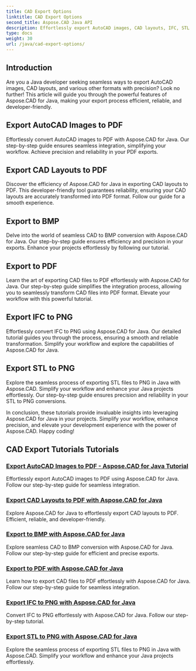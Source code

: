 ```yaml
---
title: CAD Export Options
linktitle: CAD Export Options
second_title: Aspose.CAD Java API
description: Effortlessly export AutoCAD images, CAD layouts, IFC, STL files to PDF, BMP, PNG using Aspose.CAD for Java. Simplify your workflow with our step-by-step tutorials. 
type: docs
weight: 30
url: /java/cad-export-options/
---
```


## Introduction

Are you a Java developer seeking seamless ways to export AutoCAD images, CAD layouts, and various other formats with precision? Look no further! This article will guide you through the powerful features of Aspose.CAD for Java, making your export process efficient, reliable, and developer-friendly.

## Export AutoCAD Images to PDF

Effortlessly convert AutoCAD images to PDF with Aspose.CAD for Java. Our step-by-step guide ensures seamless integration, simplifying your workflow. Achieve precision and reliability in your PDF exports.

## Export CAD Layouts to PDF

Discover the efficiency of Aspose.CAD for Java in exporting CAD layouts to PDF. This developer-friendly tool guarantees reliability, ensuring your CAD layouts are accurately transformed into PDF format. Follow our guide for a smooth experience.

## Export to BMP

Delve into the world of seamless CAD to BMP conversion with Aspose.CAD for Java. Our step-by-step guide ensures efficiency and precision in your exports. Enhance your projects effortlessly by following our tutorial.

## Export to PDF

Learn the art of exporting CAD files to PDF effortlessly with Aspose.CAD for Java. Our step-by-step guide simplifies the integration process, allowing you to seamlessly transform CAD files into PDF format. Elevate your workflow with this powerful tutorial.

## Export IFC to PNG

Effortlessly convert IFC to PNG using Aspose.CAD for Java. Our detailed tutorial guides you through the process, ensuring a smooth and reliable transformation. Simplify your workflow and explore the capabilities of Aspose.CAD for Java.

## Export STL to PNG

Explore the seamless process of exporting STL files to PNG in Java with Aspose.CAD. Simplify your workflow and enhance your Java projects effortlessly. Our step-by-step guide ensures precision and reliability in your STL to PNG conversions.

In conclusion, these tutorials provide invaluable insights into leveraging Aspose.CAD for Java in your projects. Simplify your workflow, enhance precision, and elevate your development experience with the power of Aspose.CAD. Happy coding!
## CAD Export Tutorials Tutorials
### [Export AutoCAD Images to PDF - Aspose.CAD for Java Tutorial](./export-autocad-images-to-pdf/)
Effortlessly export AutoCAD images to PDF using Aspose.CAD for Java. Follow our step-by-step guide for seamless integration.
### [Export CAD Layouts to PDF with Aspose.CAD for Java](./export-cad-layouts-to-pdf/)
Explore Aspose.CAD for Java to effortlessly export CAD layouts to PDF. Efficient, reliable, and developer-friendly.
### [Export to BMP with Aspose.CAD for Java](./export-to-bmp/)
Explore seamless CAD to BMP conversion with Aspose.CAD for Java. Follow our step-by-step guide for efficient and precise exports.
### [Export to PDF with Aspose.CAD for Java](./export-to-pdf/)
Learn how to export CAD files to PDF effortlessly with Aspose.CAD for Java. Follow our step-by-step guide for seamless integration.
### [Export IFC to PNG with Aspose.CAD for Java](./export-ifc-to-png/)
Convert IFC to PNG effortlessly with Aspose.CAD for Java. Follow our step-by-step tutorial.
### [Export STL to PNG with Aspose.CAD for Java](./export-stl-to-png/)
Explore the seamless process of exporting STL files to PNG in Java with Aspose.CAD. Simplify your workflow and enhance your Java projects effortlessly.